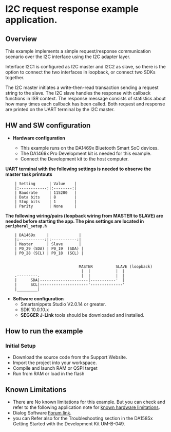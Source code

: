 I2C request response example application.
======================================================

## Overview

This example implements a simple request/response communication scenario over 
the I2C interface using the I2C adapter layer.

Interface I2C1 is configured as I2C master and I2C2 as slave, so there is the  
option to connect the two interfaces in loopback, or connect two SDKs together.

The I2C master initiates a write-then-read transaction sending a request string 
to the slave. 
The I2C slave handles the response with callback functions in ISR context. 
The response message consists of statistics about how many times each callback 
has been called.
Both request and response are printed on the UART terminal by the I2C master.

## HW and SW configuration
* **Hardware configuration**

    - This example runs on the DA1469x Bluetooth Smart SoC devices.
    - The DA1469x Pro Development kit is needed for this example.
    - Connect the Development kit to the host computer.

**UART terminal with the following settings is needed to observe the master task printouts**

        | Setting      | Value    |
        |:------------:|:--------:|
        | Baudrate     | 115200   |
        | Data bits    | 8        |
        | Stop bits    | 1        |
        | Parity       | None     |

**The following wiring/pairs (loopback wiring from MASTER to SLAVE) are needed before starting the app. The pins settings are located in `peripheral_setup.h`**

        | DA1469x     |             |
        |:-----------:|:-----------:|
        | Master      | Slave       |
        | P0_29 (SDA) | P0_19  (SDA) |
        | P0_28 (SCL) | P0_18  (SCL) |


                                    MASTER          SLAVE (loopback) 
                                     |  |           |  |             
        .---------.                  |  |           |  |
        |      SDA|---------------------|-----------'  |
        |      SCL|---------------------'--------------'
        |_________|                                     

* **Software configuration**
  - Smartsnippets Studio V2.0.14 or greater.
  - SDK 10.0.10.x
  - **SEGGER J-Link** tools should be downloaded and installed.

## How to run the example

### Initial Setup

- Download the source code from the Support Website.
- Import the project into your workspace.
- Compile and launch RAM or QSPI target
- Run from RAM or load in the flash


## Known Limitations

- There are No known limitations for this example. But you can check and refer to the following application note for
  [known hardware limitations](https://www.dialog-semiconductor.com/products/da1469x-product-family "known hardware limitations").
- Dialog Software [Forum link](https://support.dialog-semiconductor.com/forums/dialog-smartbond-bluetooth-low-energy-%E2%80%93-software "Forum link").
- you can Refer also for the Troubleshooting section in the DA1585x Getting Started with the Development Kit UM-B-049.

